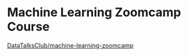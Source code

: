 # Machine Learning Zoomcamp Course

[DataTalksClub/machine-learning-zoomcamp](https://github.com/DataTalksClub/machine-learning-zoomcamp/tree/master)
